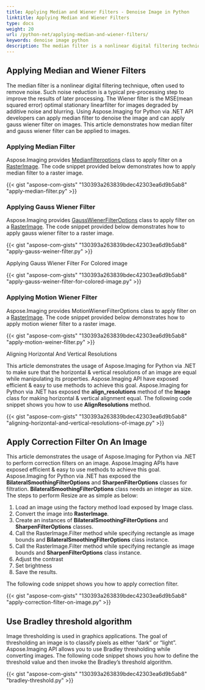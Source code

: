 ```yaml
---
title: Applying Median and Wiener Filters - Denoise Image in Python
linktitle: Applying Median and Wiener Filters
type: docs
weight: 20
url: /python-net/applying-median-and-wiener-filters/
keywords: denoise image python
description: The median filter is a nonlinear digital filtering technique, often used to remove noise. Using Python Image Processing Library developers can apply median filter to denoise the image and can apply gauss wiener filter on images.
---
```


## **Applying Median and Wiener Filters**
The median filter is a nonlinear digital filtering technique, often used to remove noise. Such noise reduction is a typical pre-processing step to improve the results of later processing. The Wiener filter is the MSE(mean squared error) optimal stationary linearfilter for images degraded by additive noise and blurring. Using Aspose.Imaging for Python via .NET API developers can apply median filter to denoise the image and can apply gauss wiener filter on images. This article demonstrates how median filter and gauss wiener filter can be applied to images.

### **Applying Median Filter**
Aspose.Imaging provides [Medianfilteroptions](https://reference.aspose.com/imaging/python-net/aspose.imaging.imagefilters.filteroptions/medianfilteroptions) class to apply filter on a [RasterImage](https://reference.aspose.com/imaging/python-net/aspose.imaging/rasterimage). The code snippet provided below demonstrates how to apply median filter to a raster image.

{{< gist "aspose-com-gists" "130393a263839bdec42303ea6d9b5ab8" "apply-median-filter.py" >}}

### **Applying Gauss Wiener Filter**
Aspose.Imaging provides [GaussWienerFilterOptions](https://reference.aspose.com/imaging/python-net/aspose.imaging.imagefilters.filteroptions/gausswienerfilteroptions) class to apply filter on a [RasterImage](https://reference.aspose.com/imaging/python-net/aspose.imaging/rasterimage). The code snippet provided below demonstrates how to apply gauss wiener filter to a raster image.

{{< gist "aspose-com-gists" "130393a263839bdec42303ea6d9b5ab8" "apply-gauss-weiner-filter.py" >}}

Applying Gauss Wiener Filter For Colored image

{{< gist "aspose-com-gists" "130393a263839bdec42303ea6d9b5ab8" "apply-gauss-weiner-filter-for-colored-image.py" >}}

### **Applying Motion Wiener Filter**
Aspose.Imaging provides MotionWienerFilterOptions class to apply filter on a [RasterImage](https://reference.aspose.com/imaging/python-net/aspose.imaging/rasterimage). The code snippet provided below demonstrates how to apply motion wiener filter to a raster image.

{{< gist "aspose-com-gists" "130393a263839bdec42303ea6d9b5ab8" "apply-motion-weiner-filter.py" >}}

Aligning Horizontal And Vertical Resolutions

This article demonstrates the usage of Aspose.Imaging for Python via .NET to make sure that the horizontal & vertical resolutions of an image are equal while manipulating its properties. Aspose.Imaging API have exposed efficient & easy to use methods to achieve this goal. Aspose.Imaging for Python via .NET has exposed the **align_resolutions** method of the **Image** class for making horizontal & vertical alignment equal. The following code snippet shows you how to use **AlignResolutions** method.

{{< gist "aspose-com-gists" "130393a263839bdec42303ea6d9b5ab8" "aligning-horizontal-and-vertical-resolutions-of-image.py" >}}

## **Apply Correction Filter On An Image**
This article demonstrates the usage of Aspose.Imaging for Python via .NET to perform correction filters on an image. Aspose.Imaging APIs have exposed efficient & easy to use methods to achieve this goal. Aspose.Imaging for Python via .NET has exposed the **BilateralSmoothingFilterOptions** and **SharpenFilterOptions** classes for filtration. **BilateralSmoothingFilterOptions** class needs an integer as size. The steps to perform Resize are as simple as below:

1. Load an image using the factory method load exposed by Image class.
1. Convert the image into **RasterImage**.
1. Create an instances of **BilateralSmoothingFilterOptions** and **SharpenFilterOptions** classes.
1. Call the RasterImage.Filter method while specifying rectangle as image bounds and **BilateralSmoothingFilterOptions** class instance.
1. Call the RasterImage.Filter method while specifying rectangle as image bounds and **SharpenFilterOptions** class instance.
1. Adjust the contrast
1. Set brightness
1. Save the results.

The following code snippet shows you how to apply correction filter.

{{< gist "aspose-com-gists" "130393a263839bdec42303ea6d9b5ab8" "apply-correction-filter-on-image.py" >}}

## **Use Bradley threshold algorithm**
Image thresholding is used in graphics applications. The goal of thresholding an image is to classify pixels as either “dark” or “light”. Aspose.Imaging API allows you to use Bradley thresholding while converting images. The following code snippet shows you how to define the threshold value and then invoke the Bradley’s threshold algorithm.

{{< gist "aspose-com-gists" "130393a263839bdec42303ea6d9b5ab8" "bradley-threshold.py" >}}
